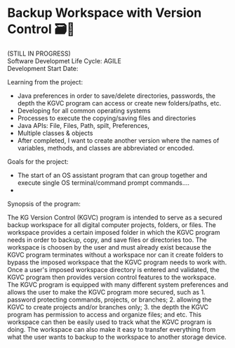 # Backup Workspace with Version Control 🗃🔐

(STILL IN PROGRESS)
<br />
Software Developmet Life Cycle: AGILE
<br />
Development Start Date: 

Learning from the project:
  * Java preferences in order to save/delete directories, passwords, the depth the KGVC program can access or create new folders/paths, etc.
  * Developing for all common operating systems
  * Processes to execute the copying/saving files and directories
  * Java APIs: File, Files, Path, spilt, Preferences, 
  * Multiple classes & objects
  * After completed, I want to create another version where the names of variables, methods, and classes are abbreviated or encoded.

Goals for the project:
 * The start of an OS assistant program that can group together and execute single OS terminal/command prompt commands....
 * 
  
Synopsis of the program:

  The KG Version Control (KGVC) program is intended to serve as a secured backup workspace for all digital computer projects, folders, or files. The workspace provides a certain imposed folder in which the KGVC program needs in order to backup, copy, and save files or directories too. The workspace is choosen by the user and must already exist because the KGVC program terminates without a workspace nor can it create folders to bypass the imposed workspace that the KGVC program needs to work with. Once a user's imposed workspace directory is entered and validated, the KGVC program then provides version control features to the workspace. The KGVC program is equipped with many different system preferences and allows the user to make the KGVC program more secured, such as 1. password protecting commands, projects, or branches; 2. allowing the KGVC to create projects and/or branches only; 3. the depth the KGVC program has permission to access and organize files; and etc. This workspace can then be easily used to track what the KGVC program is doing. The workspace can also make it easy to transfer everything from what the user wants to backup to the workspace to another storage device.
